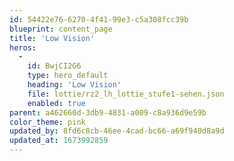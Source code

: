 ```yaml
---
id: 54422e76-6270-4f41-99e3-c5a308fcc39b
blueprint: content_page
title: 'Low Vision'
heros:
  -
    id: BwjCI2G6
    type: hero_default
    heading: 'Low Vision'
    file: lottie/rz2_lh_lottie_stufe1-sehen.json
    enabled: true
parent: a462660d-3db9-4831-a009-c8a936d9e59b
color_theme: pink
updated_by: 8fd6c8cb-46ee-4cad-bc66-a69f940d8a9d
updated_at: 1673992859
---
```

